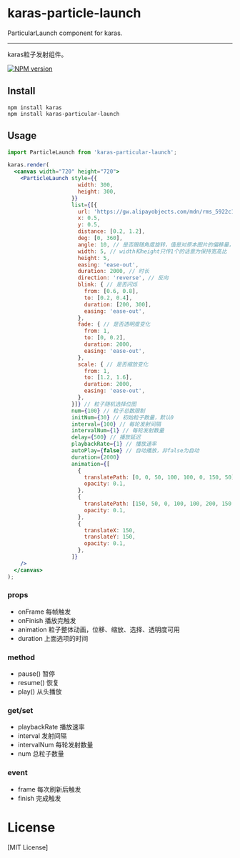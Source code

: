 # karas-particle-launch
ParticularLaunch component for karas.

---
karas粒子发射组件。

[![NPM version](https://img.shields.io/npm/v/karas-particle-launch.svg)](https://npmjs.org/package/karas-particle-launch)

## Install
```
npm install karas
npm install karas-particular-launch
```

## Usage

```jsx
import ParticleLaunch from 'karas-particular-launch';

karas.render(
  <canvas width="720" height="720">
    <ParticleLaunch style={{
                      width: 300,
                      height: 300,
                    }}
                    list={[{
                      url: 'https://gw.alipayobjects.com/mdn/rms_5922c1/afts/img/A*lW6mQ46eA0MAAAAAAAAAAAAAARQnAQ',
                      x: 0.5,
                      y: 0.5,
                      distance: [0.2, 1.2],
                      deg: [0, 360],
                      angle: 10, // 是否跟随角度旋转，值是对原本图片的偏移量，可以为0
                      width: 5, // width和height只传1个的话意为保持宽高比
                      height: 5,
                      easing: 'ease-out',
                      duration: 2000, // 时长
                      direction: 'reverse', // 反向
                      blink: { // 是否闪烁
                        from: [0.6, 0.8],
                        to: [0.2, 0.4],
                        duration: [200, 300],
                        easing: 'ease-out',
                      },
                      fade: { // 是否透明度变化
                        from: 1,
                        to: [0, 0.2],
                        duration: 2000,
                        easing: 'ease-out',
                      },
                      scale: { // 是否缩放变化
                        from: 1,
                        to: [1.2, 1.6],
                        duration: 2000,
                        easing: 'ease-out',
                      },
                    }]} // 粒子随机选择位图
                    num={100} // 粒子总数限制
                    initNum={30} // 初始粒子数量，默认0
                    interval={100} // 每轮发射间隔
                    intervalNum={1} // 每轮发射数量
                    delay={500} // 播放延迟
                    playbackRate={1} // 播放速率
                    autoPlay={false} // 自动播放，非false为自动
                    duration={2000}
                    animation={[
                      {
                        translatePath: [0, 0, 50, 100, 100, 0, 150, 50],
                        opacity: 0.1,
                      },
                      {
                        translatePath: [150, 50, 0, 100, 100, 200, 150, 150],
                        opacity: 0.1,
                      },
                      {
                        translateX: 150,
                        translateY: 150,
                        opacity: 0.1,
                      },
                    ]}
    />
  </canvas>
);
```

### props
* onFrame 每帧触发
* onFinish 播放完触发
* animation 粒子整体动画，位移、缩放、选择、透明度可用
* duration 上面选项的时间

### method
* pause() 暂停
* resume() 恢复
* play() 从头播放

### get/set
* playbackRate 播放速率
* interval 发射间隔
* intervalNum 每轮发射数量
* num 总粒子数量

### event
* frame 每次刷新后触发
* finish 完成触发

# License
[MIT License]

